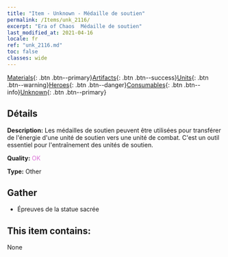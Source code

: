 ```yaml
---
title: "Item - Unknown - Médaille de soutien"
permalink: /Items/unk_2116/
excerpt: "Era of Chaos  Médaille de soutien"
last_modified_at: 2021-04-16
locale: fr
ref: "unk_2116.md"
toc: false
classes: wide
---
```

 [Materials](/fr/Items/){: .btn .btn--primary}[Artifacts](/fr/Items/Artifacts/){: .btn .btn--success}[Units](/fr/Items/Units/){: .btn .btn--warning}[Heroes](/fr/Items/Heroes/){: .btn .btn--danger}[Consumables](/fr/Items/Consumables/){: .btn .btn--info}[Unknown](/fr/Items/Unknown/){: .btn .btn--primary}

## Détails
 **Description:** Les médailles de soutien peuvent être utilisées pour transférer de l'énergie d'une unité de soutien vers une unité de combat. C'est un outil essentiel pour l'entraînement des unités de soutien.

 **Quality:** <span style="color: #DA70D6">OK</span>

 **Type:** Other

## Gather

*    Épreuves de la statue sacrée 

## This item contains:

  None

